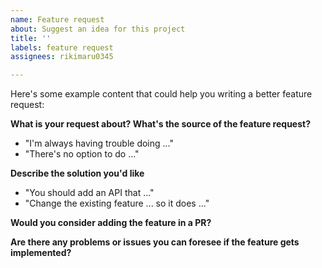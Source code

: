 ```yaml
---
name: Feature request
about: Suggest an idea for this project
title: ''
labels: feature request
assignees: rikimaru0345

---
```


Here's some example content that could help you writing a better feature request:

**What is your request about? What's the source of the feature request?**
- "I'm always having trouble doing ..."
- "There's no option to do ..."

**Describe the solution you'd like**
- "You should add an API that ..."
- "Change the existing feature ... so it does ..."

**Would you consider adding the feature in a PR?**

**Are there any problems or issues you can foresee if the feature gets implemented?**
